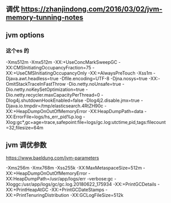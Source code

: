 ## 调优 https://zhanjindong.com/2016/03/02/jvm-memory-tunning-notes

## jvm options
### 这个es 的
-Xms512m -Xmx512m -XX:+UseConcMarkSweepGC -XX:CMSInitiatingOccupancyFraction=75 -XX:+UseCMSInitiatingOccupancyOnly -XX:+AlwaysPreTouch -Xss1m -Djava.awt.headless=true -Dfile.encoding=UTF-8 -Djna.nosys=true -XX:-OmitStackTraceInFastThrow -Dio.netty.noUnsafe=true -Dio.netty.noKeySetOptimization=true -Dio.netty.recycler.maxCapacityPerThread=0 -Dlog4j.shutdownHookEnabled=false -Dlog4j2.disable.jmx=true -Djava.io.tmpdir=/tmp/elasticsearch.4RtZH90c -XX:+HeapDumpOnOutOfMemoryError -XX:HeapDumpPath=data -XX:ErrorFile=logs/hs_err_pid%p.log -Xlog:gc*,gc+age=trace,safepoint:file=logs/gc.log:utctime,pid,tags:filecount=32,filesize=64m


## jvm 调优参数

https://www.baeldung.com/jvm-parameters

-Xms256m -Xmx768m -Xss255k -XX:MaxMetaspaceSize=512m -XX:+HeapDumpOnOutOfMemoryError -XX:HeapDumpPath=/usr/app/logs/err -verbose:gc -Xloggc:/usr/app/logs/gc/gc.log.20180622_175934 -XX:+PrintGCDetails -XX:+PrintHeapAtGC -XX:+PrintGCDateStamps -XX:+PrintTenuringDistribution -XX:GCLogFileSize=512k 